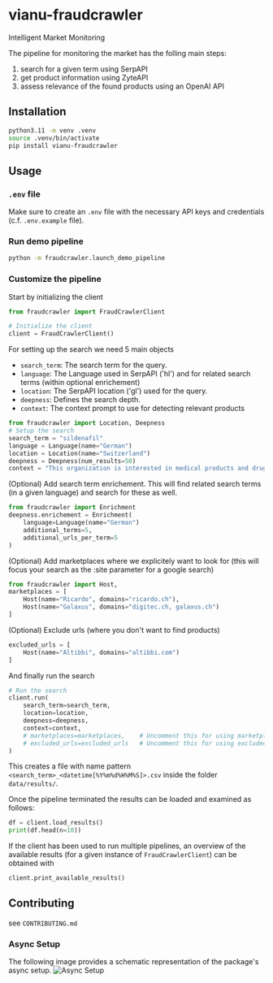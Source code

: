 # vianu-fraudcrawler
Intelligent Market Monitoring

The pipeline for monitoring the market has the folling main steps:
1. search for a given term using SerpAPI
2. get product information using ZyteAPI
3. assess relevance of the found products using an OpenAI API

## Installation
```bash
python3.11 -m venv .venv
source .venv/bin/activate
pip install vianu-fraudcrawler
```

## Usage
### `.env` file
Make sure to create an `.env` file with the necessary API keys and credentials (c.f. `.env.example` file).

### Run demo pipeline
```bash
python -m fraudcrawler.launch_demo_pipeline
```

### Customize the pipeline
Start by initializing the client
```python
from fraudcrawler import FraudCrawlerClient

# Initialize the client
client = FraudCrawlerClient()
```

For setting up the search we need 5 main objects
- `search_term`: The search term for the query.
- `language`: The Language used in SerpAPI ('hl') and for related search terms (within optional enrichement)
- `location`: The SerpAPI location ('gl') used for the query.
- `deepness`: Defines the search depth.
- `context`: The context prompt to use for detecting relevant products

```python
from fraudcrawler import Location, Deepness
# Setup the search
search_term = "sildenafil"
language = Language(name="German")
location = Location(name="Switzerland")
deepness = Deepness(num_results=50)
context = "This organization is interested in medical products and drugs."
```

(Optional) Add search term enrichement. This will find related search terms (in a given language) and search for these as well.
```python
from fraudcrawler import Enrichment
deepness.enrichement = Enrichment(
    language=Language(name="German")
    additional_terms=5,
    additional_urls_per_term=5
)
```

(Optional) Add marketplaces where we explicitely want to look for (this will focus your search as the :site parameter for a google search)
```python
from fraudcrawler import Host,
marketplaces = [
    Host(name="Ricardo", domains="ricardo.ch"),
    Host(name="Galaxus", domains="digitec.ch, galaxus.ch")
]
```

(Optional) Exclude urls (where you don't want to find products)
```python
excluded_urls = [
    Host(name="Altibbi", domains="altibbi.com")
]
```

And finally run the search
```python
# Run the search
client.run(
    search_term=search_term,
    location=location,
    deepness=deepness,
    context=context,
    # marketplaces=marketplaces,    # Uncomment this for using marketplaces
    # excluded_urls=excluded_urls   # Uncomment this for using excluded_urls
)
```
This creates a file with name pattern `<search_term>_<datetime[%Y%m%d%H%M%S]>.csv` inside the folder `data/results/`.

Once the pipeline terminated the results can be loaded and examined as follows:
```python
df = client.load_results()
print(df.head(n=10))
```

If the client has been used to run multiple pipelines, an overview of the available results (for a given instance of 
`FraudCrawlerClient`) can be obtained with
```python
client.print_available_results()
```

## Contributing
see `CONTRIBUTING.md`

### Async Setup
The following image provides a schematic representation of the package's async setup.
![Async Setup](https://github.com/open-vianu/vianu-fraudcrawler/raw/master/docs/assets/images/Fraudcrawler_Async_Setup.svg)
